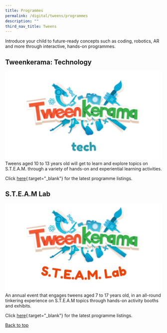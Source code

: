 ```yaml
---
title: Programmes
permalink: /digital/tweens/programmes
description: ""
third_nav_title: Tweens
---
```

<style type="text/css">
/* Links */
.content a { color: #322987; }
.content a:focus,
.content a:hover { color: #28216c; }

/* Button Outline */
.bp-button { padding-left: 1.5rem; padding-right: 1.5rem; }
.bp-button.is-primary-outline { border: 1px solid #322987; color: #322987; background-color: transparent; text-decoration: none; }
.bp-button.is-primary-outline:focus,
.bp-button.is-primary-outline:hover { border: 1px solid #322987; color: #cff2e8; background-color: #322987; text-decoration: none; }

/* Responsive Iframe */
.responsive-iframe { position: absolute; top: 0; left: 0; bottom: 0; right: 0; width: 100%; height: 100%; }
.responsive-iframe-container { position: relative; overflow: hidden; width: 100%; }
.responsive-iframe-container.ratio-16by9 { padding-top: 56.25%; }
.responsive-iframe-container.ratio-4by3 { padding-top: 75%; }
.responsive-iframe-container.ratio-3by2 { padding-top: 66.66%; }
.responsive-iframe-container.ratio-1by1 { padding-top: 100%; }
</style>
Introduce your child to future-ready concepts such as coding, robotics, AR and more through interactive, hands-on programmes.

## **Tweenkerama: Technology**
![Alt text for image on Isomer site](/images/digital/Digital-Prog-Children-02b.png)
Tweens aged 10 to 13 years old will get to learn and explore topics on S.T.E.A.M. through a variety of hands-on and experiential learning activities. 

Click [here](https://go.gov.sg/Tweenkerama){:target="_blank"} for the latest programme listings.

## **S.T.E.A.M Lab** 

![Alt text for image on Isomer site](/images/digital/Digital-Prog-Children-03.png)
An annual event that engages tweens aged 7 to 17 years old, in an all-round tinkering experience on S.T.E.A.M topics through hands-on activity booths and exhibits. 

Click [here](https://childrenandteens.nlb.gov.sg/services/programmes/tweenkerama){:target="_blank"} for the latest programme listings.

<p class="has-text-right margin--top--xl"><a href="#main-content">Back to top</a></p>